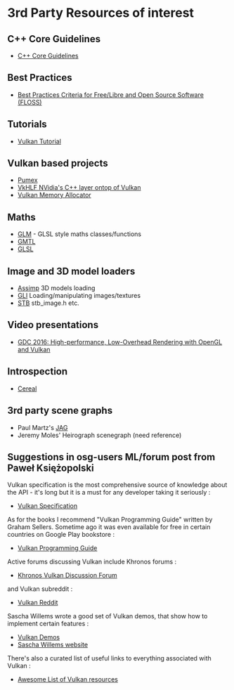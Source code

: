 # 3rd Party Resources of interest

## C++ Core Guidelines

* [C++ Core Guidelines](https://github.com/isocpp/CppCoreGuidelines/blob/master/CppCoreGuidelines.md)

## Best Practices

* [Best Practices Criteria for Free/Libre and Open Source Software (FLOSS)](https://github.com/coreinfrastructure/best-practices-badge/blob/master/doc/criteria.md)

## Tutorials

* [Vulkan Tutorial](https://vulkan-tutorial.com/)

## Vulkan based projects

* [Pumex](https://github.com/pumexx/pumex)
* [VkHLF NVidia's C++ layer ontop of Vulkan](https://github.com/nvpro-pipeline/VkHLF)
* [Vulkan Memory Allocator](https://github.com/GPUOpen-LibrariesAndSDKs/VulkanMemoryAllocator)

## Maths

* [GLM](http://glm.g-truc.net) - GLSL style maths classes/functions
* [GMTL](http://ggt.sourceforge.net/html/main.html)
* [GLSL](https://www.khronos.org/opengl/wiki/Data_Type_(GLSL))

## Image and 3D model loaders

* [Assimp](https://github.com/assimp/assimp) 3D models loading
* [GLI](http://gli.g-truc.net) Loading/manipulating images/textures
* [STB](https://github.com/nothings/stb) stb_image.h etc.

## Video presentations

* [GDC 2016: High-performance, Low-Overhead Rendering with OpenGL and Vulkan](https://www.youtube.com/watch?v=PPWysKFHq9c)

## Introspection

* [Cereal](https://github.com/USCiLab/cereal)

## 3rd party scene graphs

* Paul Martz's [JAG](https://github.com/pmartz/jag-3d/)
* Jeremy Moles' Heirograph scenegraph (need reference)

## Suggestions in osg-users ML/forum post from Paweł Księżopolski

Vulkan specification is the most comprehensive source of knowledge about
the API - it's long but it is a must for any developer taking it seriously :

* [Vulkan Specification](https://www.khronos.org/registry/vulkan/specs/1.1/html/vkspec.html)

As for the books I recommend "Vulkan Programming Guide" written
by Graham Sellers. Sometime ago it was even available for free in
certain countries on Google Play bookstore :

* [Vulkan Programming Guide](http://www.vulkanprogrammingguide.com/)

Active forums discussing Vulkan include Khronos forums :

* [Khronos Vulkan Discussion Forum](https://forums.khronos.org/forumdisplay.php/114-Vulkan-High-Efficiency-GPU-Graphics-and-Compute)

and Vulkan subreddit :

 * [Vulkan Reddit](https://www.reddit.com/r/vulkan/)

Sascha Willems wrote a good set of Vulkan demos, that show how to
implement certain features :

* [Vulkan Demos](https://github.com/SaschaWillems/Vulkan)
* [Sascha Willems website](ttps://www.saschawillems.de/)

There's also a curated list of useful links to everything
associated with Vulkan :

* [Awesome List of Vulkan resources](https://github.com/vinjn/awesome-vulkan)

